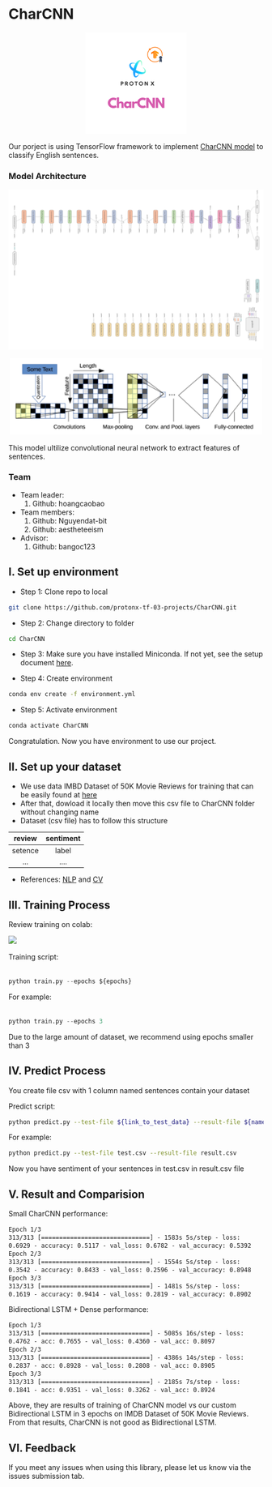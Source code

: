 # CharCNN 
<p align="center">
    <img src='image/CharCNNlogo.png' width=200 class="center">
</p>

Our porject is using TensorFlow framework to implement [CharCNN model](https://arxiv.org/abs/1509.01626) to classify English sentences. 

### Model Architecture
![](image/CharCNN-architecture1.png)
<p align="center">
    <img src='image/CharCNN-architecture2.png' width=500 class="center">
</p>

This model ultilize convolutional neural network to extract features of sentences.
### Team
- Team leader:
    1. Github: hoangcaobao
- Team members:
    1. Github: Nguyendat-bit
    2. Github: aestheteeism
- Advisor:
    1. Github: bangoc123

## I.  Set up environment
- Step 1: Clone repo to local

```bash
git clone https://github.com/protonx-tf-03-projects/CharCNN.git
```

- Step 2: Change directory to folder
```bash
cd CharCNN
```

- Step 3: Make sure you have installed Miniconda. If not yet, see the setup document [here](https://conda.io/en/latest/user-guide/install/index.html#regular-installation).

- Step 4: Create environment
```bash
conda env create -f environment.yml
``` 

- Step 5: Activate environment
```bash
conda activate CharCNN
```

Congratulation. Now you have environment to use our project.

## II.  Set up your dataset

- We use data IMBD Dataset of 50K Movie Reviews for training that can be easily found at [here](https://www.kaggle.com/lakshmi25npathi/imdb-dataset-of-50k-movie-reviews)
- After that, dowload it locally then move this csv file to CharCNN folder without changing name
- Dataset (csv file) has to follow this structure

| review  |   sentiment     |
|:---------:|:-------------:|
| setence |  label |
| ...           |.... |
- References: [NLP](https://github.com/bangoc123/transformer) and [CV](https://github.com/bangoc123/mlp-mixer)

## III. Training Process
Review training on colab:

<a href="https://colab.research.google.com/drive/1hmEYBX6IP_poOZHUS8lhFJWMKCJeeHTI?usp=sharing&fbclid=IwAR2iWKzGElJMeEMFGfDuHExufT7NqT0SFQVpbVs4qc6Pn9WIdxSP1YUexWM"><img src="https://storage.googleapis.com/protonx-cloud-storage/colab_favicon_256px.png" width=80> </a>

Training script:

```python

python train.py --epochs ${epochs} 

```
For example: 
```python

python train.py --epochs 3 

```

Due to the large amount of dataset, we recommend using epochs smaller than 3


## IV. Predict Process

You create file csv with 1 column named sentences contain your dataset 

Predict script: 
```bash
python predict.py --test-file ${link_to_test_data} --result-file ${name_of_file_contain_result}
```
For example:
```bash
python predict.py --test-file test.csv --result-file result.csv
```
Now you have sentiment of your sentences in test.csv in result.csv file

## V. Result and Comparision

Small CharCNN performance:
```
Epoch 1/3
313/313 [==============================] - 1583s 5s/step - loss: 0.6929 - accuracy: 0.5117 - val_loss: 0.6782 - val_accuracy: 0.5392
Epoch 2/3
313/313 [==============================] - 1554s 5s/step - loss: 0.3542 - accuracy: 0.8433 - val_loss: 0.2596 - val_accuracy: 0.8948
Epoch 3/3
313/313 [==============================] - 1481s 5s/step - loss: 0.1619 - accuracy: 0.9414 - val_loss: 0.2819 - val_accuracy: 0.8902
```

Bidirectional LSTM + Dense performance:
```
Epoch 1/3
313/313 [==============================] - 5085s 16s/step - loss: 0.4762 - acc: 0.7655 - val_loss: 0.4360 - val_acc: 0.8097
Epoch 2/3
313/313 [==============================] - 4386s 14s/step - loss: 0.2837 - acc: 0.8928 - val_loss: 0.2808 - val_acc: 0.8905
Epoch 3/3
313/313 [==============================] - 2185s 7s/step - loss: 0.1841 - acc: 0.9351 - val_loss: 0.3262 - val_acc: 0.8924
```

Above, they are results of training of CharCNN model vs our custom Bidirectional LSTM in 3 epochs on IMDB Dataset of 50K Movie Reviews. From that results, CharCNN is not good as Bidirectional LSTM.


## VI. Feedback
If you meet any issues when using this library, please let us know via the issues submission tab.


